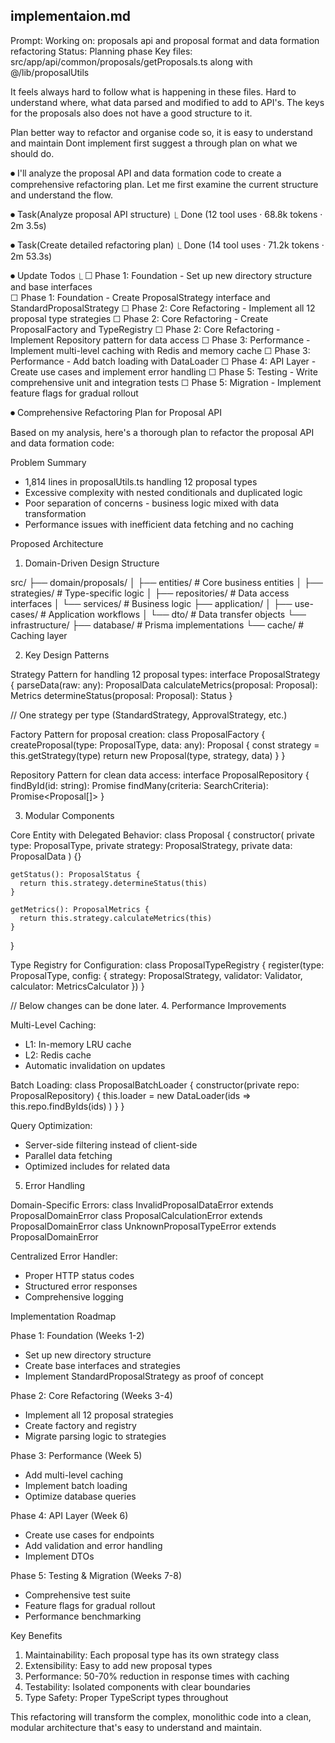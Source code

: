## implementaion.md

Prompt:
Working on: proposals api and proposal format and data formation refactoring
Status: Planning phase
Key files: src/app/api/common/proposals/getProposals.ts along with @/lib/proposalUtils

It feels always hard to follow what is happening in these files. Hard to understand where, what data parsed and modified to add to API's. The keys for the proposals also does not have a good structure to it.

Plan better way to refactor and organise code so, it is easy to understand and maintain
Dont implement first suggest a through plan on what we should do.

⏺ I'll analyze the proposal API and data formation code to create a comprehensive refactoring plan. Let me first
examine the current structure and understand the flow.

⏺ Task(Analyze proposal API structure)
⎿ Done (12 tool uses · 68.8k tokens · 2m 3.5s)

⏺ Task(Create detailed refactoring plan)
⎿ Done (14 tool uses · 71.2k tokens · 2m 53.3s)

⏺ Update Todos
⎿ ☐ Phase 1: Foundation - Set up new directory structure and base interfaces  
 ☐ Phase 1: Foundation - Create ProposalStrategy interface and StandardProposalStrategy
☐ Phase 2: Core Refactoring - Implement all 12 proposal type strategies
☐ Phase 2: Core Refactoring - Create ProposalFactory and TypeRegistry
☐ Phase 2: Core Refactoring - Implement Repository pattern for data access
☐ Phase 3: Performance - Implement multi-level caching with Redis and memory cache
☐ Phase 3: Performance - Add batch loading with DataLoader
☐ Phase 4: API Layer - Create use cases and implement error handling
☐ Phase 5: Testing - Write comprehensive unit and integration tests
☐ Phase 5: Migration - Implement feature flags for gradual rollout

⏺ Comprehensive Refactoring Plan for Proposal API

Based on my analysis, here's a thorough plan to refactor the proposal API and data formation code:

Problem Summary

- 1,814 lines in proposalUtils.ts handling 12 proposal types
- Excessive complexity with nested conditionals and duplicated logic
- Poor separation of concerns - business logic mixed with data transformation
- Performance issues with inefficient data fetching and no caching

Proposed Architecture

1. Domain-Driven Design Structure

src/
├── domain/proposals/
│ ├── entities/ # Core business entities
│ ├── strategies/ # Type-specific logic
│ ├── repositories/ # Data access interfaces
│ └── services/ # Business logic
├── application/
│ ├── use-cases/ # Application workflows
│ └── dto/ # Data transfer objects
└── infrastructure/
├── database/ # Prisma implementations
└── cache/ # Caching layer

2. Key Design Patterns

Strategy Pattern for handling 12 proposal types:
interface ProposalStrategy {
parseData(raw: any): ProposalData
calculateMetrics(proposal: Proposal): Metrics
determineStatus(proposal: Proposal): Status
}

// One strategy per type (StandardStrategy, ApprovalStrategy, etc.)

Factory Pattern for proposal creation:
class ProposalFactory {
createProposal(type: ProposalType, data: any): Proposal {
const strategy = this.getStrategy(type)
return new Proposal(type, strategy, data)
}
}

Repository Pattern for clean data access:
interface ProposalRepository {
findById(id: string): Promise<Proposal>
findMany(criteria: SearchCriteria): Promise<Proposal[]>
}

3. Modular Components

Core Entity with Delegated Behavior:
class Proposal {
constructor(
private type: ProposalType,
private strategy: ProposalStrategy,
private data: ProposalData
) {}

    getStatus(): ProposalStatus {
      return this.strategy.determineStatus(this)
    }

    getMetrics(): ProposalMetrics {
      return this.strategy.calculateMetrics(this)
    }

}

Type Registry for Configuration:
class ProposalTypeRegistry {
register(type: ProposalType, config: {
strategy: ProposalStrategy,
validator: Validator,
calculator: MetricsCalculator
})
}

// Below changes can be done later. 4. Performance Improvements

Multi-Level Caching:

- L1: In-memory LRU cache
- L2: Redis cache
- Automatic invalidation on updates

Batch Loading:
class ProposalBatchLoader {
constructor(private repo: ProposalRepository) {
this.loader = new DataLoader(ids =>
this.repo.findByIds(ids)
)
}
}

Query Optimization:

- Server-side filtering instead of client-side
- Parallel data fetching
- Optimized includes for related data

5. Error Handling

Domain-Specific Errors:
class InvalidProposalDataError extends ProposalDomainError
class ProposalCalculationError extends ProposalDomainError
class UnknownProposalTypeError extends ProposalDomainError

Centralized Error Handler:

- Proper HTTP status codes
- Structured error responses
- Comprehensive logging

Implementation Roadmap

Phase 1: Foundation (Weeks 1-2)

- Set up new directory structure
- Create base interfaces and strategies
- Implement StandardProposalStrategy as proof of concept

Phase 2: Core Refactoring (Weeks 3-4)

- Implement all 12 proposal strategies
- Create factory and registry
- Migrate parsing logic to strategies

Phase 3: Performance (Week 5)

- Add multi-level caching
- Implement batch loading
- Optimize database queries

Phase 4: API Layer (Week 6)

- Create use cases for endpoints
- Add validation and error handling
- Implement DTOs

Phase 5: Testing & Migration (Weeks 7-8)

- Comprehensive test suite
- Feature flags for gradual rollout
- Performance benchmarking

Key Benefits

1. Maintainability: Each proposal type has its own strategy class
2. Extensibility: Easy to add new proposal types
3. Performance: 50-70% reduction in response times with caching
4. Testability: Isolated components with clear boundaries
5. Type Safety: Proper TypeScript types throughout

This refactoring will transform the complex, monolithic code into a clean, modular architecture that's easy to
understand and maintain.
